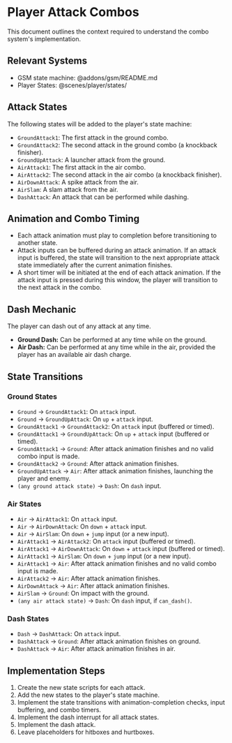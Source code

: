 # Player Attack Combos

This document outlines the context required to understand the combo system's implementation.

## Relevant Systems
- GSM state machine: @addons/gsm/README.md
- Player States: @scenes/player/states/

## Attack States

The following states will be added to the player's state machine:

- `GroundAttack1`: The first attack in the ground combo.
- `GroundAttack2`: The second attack in the ground combo (a knockback finisher).
- `GroundUpAttack`: A launcher attack from the ground.
- `AirAttack1`: The first attack in the air combo.
- `AirAttack2`: The second attack in the air combo (a knockback finisher).
- `AirDownAttack`: A spike attack from the air.
- `AirSlam`: A slam attack from the air.
- `DashAttack`: An attack that can be performed while dashing.

## Animation and Combo Timing

- Each attack animation must play to completion before transitioning to another state.
- Attack inputs can be buffered during an attack animation. If an attack input is buffered, the state will transition to the next appropriate attack state immediately after the current animation finishes.
- A short timer will be initiated at the end of each attack animation. If the attack input is pressed during this window, the player will transition to the next attack in the combo.

## Dash Mechanic

The player can dash out of any attack at any time.

- **Ground Dash:** Can be performed at any time while on the ground.
- **Air Dash:** Can be performed at any time while in the air, provided the player has an available air dash charge.

## State Transitions

### Ground States

- `Ground` -> `GroundAttack1`: On `attack` input.
- `Ground` -> `GroundUpAttack`: On `up` + `attack` input.
- `GroundAttack1` -> `GroundAttack2`: On `attack` input (buffered or timed).
- `GroundAttack1` -> `GroundUpAttack`: On `up` + `attack` input (buffered or timed).
- `GroundAttack1` -> `Ground`: After attack animation finishes and no valid combo input is made.
- `GroundAttack2` -> `Ground`: After attack animation finishes.
- `GroundUpAttack` -> `Air`: After attack animation finishes, launching the player and enemy.
- `(any ground attack state)` -> `Dash`: On `dash` input.

### Air States

- `Air` -> `AirAttack1`: On `attack` input.
- `Air` -> `AirDownAttack`: On `down` + `attack` input.
- `Air` -> `AirSlam`: On `down` + `jump` input (or a new input).
- `AirAttack1` -> `AirAttack2`: On `attack` input (buffered or timed).
- `AirAttack1` -> `AirDownAttack`: On `down` + `attack` input (buffered or timed).
- `AirAttack1` -> `AirSlam`: On `down` + `jump` input (or a new input).
- `AirAttack1` -> `Air`: After attack animation finishes and no valid combo input is made.
- `AirAttack2` -> `Air`: After attack animation finishes.
- `AirDownAttack` -> `Air`: After attack animation finishes.
- `AirSlam` -> `Ground`: On impact with the ground.
- `(any air attack state)` -> `Dash`: On `dash` input, if `can_dash()`.

### Dash States

- `Dash` -> `DashAttack`: On `attack` input.
- `DashAttack` -> `Ground`: After attack animation finishes on ground.
- `DashAttack` -> `Air`: After attack animation finishes in air.

## Implementation Steps

1.  Create the new state scripts for each attack.
2.  Add the new states to the player's state machine.
3.  Implement the state transitions with animation-completion checks, input buffering, and combo timers.
4.  Implement the dash interrupt for all attack states.
5.  Implement the dash attack.
6.  Leave placeholders for hitboxes and hurtboxes.
